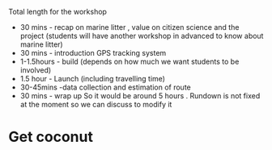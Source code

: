 Total length for the workshop
- 30 mins - recap on marine litter , value on citizen science and the project  (students will have another workshop in advanced to know about marine litter)
- 30 mins - introduction GPS tracking system 
- 1-1.5hours - build (depends on how much we want students to be involved)
- 1.5 hour - Launch (including travelling time)
- 30-45mins -data collection and estimation of route 
- 30 mins - wrap up 
So it would be around 5 hours . Rundown is not fixed at the moment so we can discuss to modify it

# Get coconut
